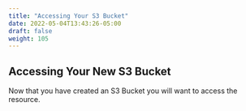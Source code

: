 ```yaml
---
title: "Accessing Your S3 Bucket"
date: 2022-05-04T13:43:26-05:00
draft: false
weight: 105
---
```


## Accessing Your New S3 Bucket

Now that you have created an S3 Bucket you will want to access the resource.
